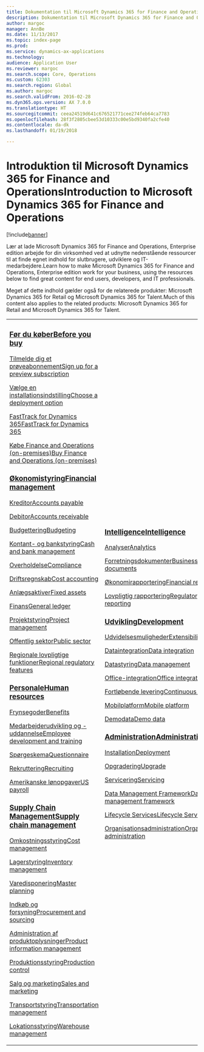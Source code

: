 ```yaml
---
title: Dokumentation til Microsoft Dynamics 365 for Finance and Operations, Enterprise edition
description: Dokumentation til Microsoft Dynamics 365 for Finance and Operations, Enterprise edition.
author: margoc
manager: AnnBe
ms.date: 11/13/2017
ms.topic: index-page
ms.prod: 
ms.service: dynamics-ax-applications
ms.technology: 
audience: Application User
ms.reviewer: margoc
ms.search.scope: Core, Operations
ms.custom: 62303
ms.search.region: Global
ms.author: margoc
ms.search.validFrom: 2016-02-28
ms.dyn365.ops.version: AX 7.0.0
ms.translationtype: HT
ms.sourcegitcommit: ceea24519d641c676521771cee274feb64ca7783
ms.openlocfilehash: 28f3f2805cbee53d10333c00e5bd9340fa2cfe40
ms.contentlocale: da-dk
ms.lasthandoff: 01/19/2018

---
```


# <a name="introduction-to-microsoft-dynamics-365-for-finance-and-operations"></a><span data-ttu-id="6a296-103">Introduktion til Microsoft Dynamics 365 for Finance and Operations</span><span class="sxs-lookup"><span data-stu-id="6a296-103">Introduction to Microsoft Dynamics 365 for Finance and Operations</span></span>
[!include[banner](includes/banner.md)]

<span data-ttu-id="6a296-104">Lær at lade Microsoft Dynamics 365 for Finance and Operations, Enterprise edition arbejde for din virksomhed ved at udnytte nedenstående ressourcer til at finde egnet indhold for slutbrugere, udviklere og IT-medarbejdere.</span><span class="sxs-lookup"><span data-stu-id="6a296-104">Learn how to make Microsoft Dynamics 365 for Finance and Operations, Enterprise edition work for your business, using the resources below to find great content for end users, developers, and IT professionals.</span></span> 

<span data-ttu-id="6a296-105">Meget af dette indhold gælder også for de relaterede produkter: Microsoft Dynamics 365 for Retail og Microsoft Dynamics 365 for Talent.</span><span class="sxs-lookup"><span data-stu-id="6a296-105">Much of this content also applies to the related products: Microsoft Dynamics 365 for Retail and Microsoft Dynamics 365 for Talent.</span></span> 

<table>
<colgroup>
<col width="33%" />
<col width="33%" />
<col width="33%" />
</colgroup>
<tbody>
<tr class="odd">
<td>
<h3><span data-ttu-id="6a296-106"><a href="get-started/before-you-buy.md">Før du køber</a></span><span class="sxs-lookup"><span data-stu-id="6a296-106"><a href="get-started/before-you-buy.md">Before you buy</a></span></span></h3>
<p><span data-ttu-id="6a296-107"><a href="../dev-itpro/dev-tools/sign-up-preview-subscription.md">Tilmelde dig et prøveabonnement</a></span><span class="sxs-lookup"><span data-stu-id="6a296-107"><a href="../dev-itpro/dev-tools/sign-up-preview-subscription.md">Sign up for a preview subscription</a></span></span></p>
 <p><span data-ttu-id="6a296-108"><a href="../dev-itpro/deployment/choose-deployment-type.md">Vælge en installationsindstilling</a></span><span class="sxs-lookup"><span data-stu-id="6a296-108"><a href="../dev-itpro/deployment/choose-deployment-type.md">Choose a deployment option</a></span></span></p>
  <p><span data-ttu-id="6a296-109"><a href="get-started/fasttrack-dynamics-365-overview.md">FastTrack for Dynamics 365</a></span><span class="sxs-lookup"><span data-stu-id="6a296-109"><a href="get-started/fasttrack-dynamics-365-overview.md">FastTrack for Dynamics 365</a></span></span></p>
  <p><span data-ttu-id="6a296-110"><a href="get-started/purchase-on-premises.md">Købe Finance and Operations (on-premises)</a></span><span class="sxs-lookup"><span data-stu-id="6a296-110"><a href="get-started/purchase-on-premises.md">Buy Finance and Operations (on-premises)</a></span></span></p>

<h3><span data-ttu-id="6a296-111"><a href="../financials/index.md">Økonomistyring</a></span><span class="sxs-lookup"><span data-stu-id="6a296-111"><a href="../financials/index.md">Financial management</a></span></span></h3>
<p><span data-ttu-id="6a296-112"><a href="../financials/accounts-payable/accounts-payable.md">Kreditor</a></span><span class="sxs-lookup"><span data-stu-id="6a296-112"><a href="../financials/accounts-payable/accounts-payable.md">Accounts payable</a></span></span></p>
<p><span data-ttu-id="6a296-113"><a href="../financials/accounts-receivable/accounts-receivable.md">Debitor</a></span><span class="sxs-lookup"><span data-stu-id="6a296-113"><a href="../financials/accounts-receivable/accounts-receivable.md">Accounts receivable</a></span></span></p>
<p><span data-ttu-id="6a296-114"><a href="../financials/budgeting/budgeting-overview.md">Budgettering</a></span><span class="sxs-lookup"><span data-stu-id="6a296-114"><a href="../financials/budgeting/budgeting-overview.md">Budgeting</a></span></span></p>
<p><span data-ttu-id="6a296-115"><a href="../financials/cash-bank-management/cash-bank-management.md">Kontant- og bankstyring</a></span><span class="sxs-lookup"><span data-stu-id="6a296-115"><a href="../financials/cash-bank-management/cash-bank-management.md">Cash and bank management</a></span></span></p>
<p><span data-ttu-id="6a296-116"><a href="../financials/general-ledger/audit-policy-rules.md">Overholdelse</a></span><span class="sxs-lookup"><span data-stu-id="6a296-116"><a href="../financials/general-ledger/audit-policy-rules.md">Compliance</a></span></span></p>
<p><span data-ttu-id="6a296-117"><a href="../financials/cost-accounting/cost-accounting-home-page.md">Driftsregnskab</a></span><span class="sxs-lookup"><span data-stu-id="6a296-117"><a href="../financials/cost-accounting/cost-accounting-home-page.md">Cost accounting</a></span></span></p>
<p><span data-ttu-id="6a296-118"><a href="../financials/fixed-assets/fixed-assets.md">Anlægsaktiver</a></span><span class="sxs-lookup"><span data-stu-id="6a296-118"><a href="../financials/fixed-assets/fixed-assets.md">Fixed assets</a></span></span></p>
<p><span data-ttu-id="6a296-119"><a href="../financials/general-ledger/general-ledger.md">Finans</a></span><span class="sxs-lookup"><span data-stu-id="6a296-119"><a href="../financials/general-ledger/general-ledger.md">General ledger</a></span></span></p>
<p><span data-ttu-id="6a296-120"><a href="../financials/project-management/overview-project-management-accounting.md">Projektstyring</a></span><span class="sxs-lookup"><span data-stu-id="6a296-120"><a href="../financials/project-management/overview-project-management-accounting.md">Project management</a></span></span></p>
<p><span data-ttu-id="6a296-121"><a href="../financials/public-sector/public-sector-functionality.md">Offentlig sektor</a></span><span class="sxs-lookup"><span data-stu-id="6a296-121"><a href="../financials/public-sector/public-sector-functionality.md">Public sector</a></span></span></p>
<p><span data-ttu-id="6a296-122"><a href="../dev-itpro/lcs-solutions/country-region.md">Regionale lovpligtige funktioner</a></span><span class="sxs-lookup"><span data-stu-id="6a296-122"><a href="../dev-itpro/lcs-solutions/country-region.md">Regional regulatory features</a></span></span></p>

<H3><span data-ttu-id="6a296-123"><a href="hr/hr-landing-page.md">Personale</a></span><span class="sxs-lookup"><span data-stu-id="6a296-123"><a href="hr/hr-landing-page.md">Human resources</a></span></span></h3>
<p><span data-ttu-id="6a296-124"><a href="../talent/manage-benefit-program.md">Frynsegoder</a></span><span class="sxs-lookup"><span data-stu-id="6a296-124"><a href="../talent/manage-benefit-program.md">Benefits</a></span></span></p>
<p><span data-ttu-id="6a296-125"><a href="../talent/performance-management-overview.md">Medarbejderudvikling og -uddannelse</a></span><span class="sxs-lookup"><span data-stu-id="6a296-125"><a href="../talent/performance-management-overview.md">Employee development and training</a></span></span></p>
<p><span data-ttu-id="6a296-126"><a href="../talent/questionnaires.md">Spørgeskema</a></span><span class="sxs-lookup"><span data-stu-id="6a296-126"><a href="../talent/questionnaires.md">Questionnaire</a></span></span></p>
<p><span data-ttu-id="6a296-127"><a href="hr/manage-recruiting-process.md">Rekruttering</a></span><span class="sxs-lookup"><span data-stu-id="6a296-127"><a href="hr/manage-recruiting-process.md">Recruiting</a></span></span></p>
<p><span data-ttu-id="6a296-128"><a href="hr/localizations/noam-usa-payroll.md">Amerikanske lønopgaver</a></span><span class="sxs-lookup"><span data-stu-id="6a296-128"><a href="hr/localizations/noam-usa-payroll.md">US payroll</a></span></span></p>

<h3><span data-ttu-id="6a296-129"><a href="../supply-chain/index.md">Supply Chain Management</a></span><span class="sxs-lookup"><span data-stu-id="6a296-129"><a href="../supply-chain/index.md">Supply chain management</a></span></span></h3>
<p><span data-ttu-id="6a296-130"><a href="../supply-chain/cost-management/costing-sheets.md">Omkostningsstyring</a></span><span class="sxs-lookup"><span data-stu-id="6a296-130"><a href="../supply-chain/cost-management/costing-sheets.md">Cost management</a></span></span></p>
<p><span data-ttu-id="6a296-131"><a href="../supply-chain/inventory/inventory-home-page.md">Lagerstyring</a></span><span class="sxs-lookup"><span data-stu-id="6a296-131"><a href="../supply-chain/inventory/inventory-home-page.md">Inventory management</a></span></span></p>
<p><span data-ttu-id="6a296-132"><a href="../supply-chain/master-planning/master-plans.md">Varedisponering</a></span><span class="sxs-lookup"><span data-stu-id="6a296-132"><a href="../supply-chain/master-planning/master-plans.md">Master planning</a></span></span></p>
<p><span data-ttu-id="6a296-133"><a href="../supply-chain/procurement/procurement-sourcing-overview.md">Indkøb og forsyning</a></span><span class="sxs-lookup"><span data-stu-id="6a296-133"><a href="../supply-chain/procurement/procurement-sourcing-overview.md">Procurement and sourcing</a></span></span></p>
<p><span data-ttu-id="6a296-134"><a href="../supply-chain/pim/product-information.md">Administration af produktoplysninger</a></span><span class="sxs-lookup"><span data-stu-id="6a296-134"><a href="../supply-chain/pim/product-information.md">Product information management</a></span></span></p>
<p><span data-ttu-id="6a296-135"><a href="../supply-chain/production-control/production-process-overview.md">Produktionsstyring</a></span><span class="sxs-lookup"><span data-stu-id="6a296-135"><a href="../supply-chain/production-control/production-process-overview.md">Production control</a></span></span></p>
<p><span data-ttu-id="6a296-136"><a href="../supply-chain/sales-marketing/overview-sales-marketing.md">Salg og marketing</a></span><span class="sxs-lookup"><span data-stu-id="6a296-136"><a href="../supply-chain/sales-marketing/overview-sales-marketing.md">Sales and marketing</a></span></span></p>
<p><span data-ttu-id="6a296-137"><a href="../supply-chain/transportation/transportation-management-overview.md">Transportstyring</a></span><span class="sxs-lookup"><span data-stu-id="6a296-137"><a href="../supply-chain/transportation/transportation-management-overview.md">Transportation management</a></span></span></p>
<p><span data-ttu-id="6a296-138"><a href="../supply-chain/warehousing/warehouse-configuration.md">Lokationsstyring</a></span><span class="sxs-lookup"><span data-stu-id="6a296-138"><a href="../supply-chain/warehousing/warehouse-configuration.md">Warehouse management</a></span></span></p>

</td>
<td>
<h3><span data-ttu-id="6a296-139"><a href="../dev-itpro/analytics/bi-reporting-home-page.md">Intelligence</a></span><span class="sxs-lookup"><span data-stu-id="6a296-139"><a href="../dev-itpro/analytics/bi-reporting-home-page.md">Intelligence</a></span></span></h3>
<p><span data-ttu-id="6a296-140"><a href="../dev-itpro/analytics/analytics.md">Analyser</a></span><span class="sxs-lookup"><span data-stu-id="6a296-140"><a href="../dev-itpro/analytics/analytics.md">Analytics</a></span></span></p>
 <p><span data-ttu-id="6a296-141"><a href="../dev-itpro/analytics/document-reporting-services.md">Forretningsdokumenter</a></span><span class="sxs-lookup"><span data-stu-id="6a296-141"><a href="../dev-itpro/analytics/document-reporting-services.md">Business documents</a></span></span></p>
<p><span data-ttu-id="6a296-142"><a href="../dev-itpro/analytics/financial-reporting-intro.md">Økonomirapportering</a></span><span class="sxs-lookup"><span data-stu-id="6a296-142"><a href="../dev-itpro/analytics/financial-reporting-intro.md">Financial reporting</a></span></span></p>
<p><span data-ttu-id="6a296-143"><a href="../dev-itpro/analytics/general-electronic-reporting.md">Lovpligtig rapportering</a></span><span class="sxs-lookup"><span data-stu-id="6a296-143"><a href="../dev-itpro/analytics/general-electronic-reporting.md">Regulatory reporting</a></span></span></p>



<h3><span data-ttu-id="6a296-144"><a href="../dev-itpro/dev-tools/developer-home-page.md">Udvikling</span><span class="sxs-lookup"><span data-stu-id="6a296-144"><a href="../dev-itpro/dev-tools/developer-home-page.md">Development</span></span></h3>
<p><span data-ttu-id="6a296-145"><a href="../dev-itpro/extensibility/extensibility-home-page.md">Udvidelsesmuligheder</a></span><span class="sxs-lookup"><span data-stu-id="6a296-145"><a href="../dev-itpro/extensibility/extensibility-home-page.md">Extensibility</a></span></span></p>

<p><span data-ttu-id="6a296-146"><a href="../dev-itpro/data-entities/integration-overview.md">Dataintegration</a></span><span class="sxs-lookup"><span data-stu-id="6a296-146"><a href="../dev-itpro/data-entities/integration-overview.md">Data integration</a></span></span></p>
<p><span data-ttu-id="6a296-147"><a href="../dev-itpro/data-entities/data-entities.md">Datastyring</a></span><span class="sxs-lookup"><span data-stu-id="6a296-147"><a href="../dev-itpro/data-entities/data-entities.md">Data management</a></span></span></p>

<p><span data-ttu-id="6a296-148"><a href="../dev-itpro/office-integration/office-integration.md">Office-integration</a></span><span class="sxs-lookup"><span data-stu-id="6a296-148"><a href="../dev-itpro/office-integration/office-integration.md">Office integration</a></span></span></p>
<p><span data-ttu-id="6a296-149"><a href="../dev-itpro/dev-tools/continuous-delivery-home-page.md">Fortløbende levering</a></span><span class="sxs-lookup"><span data-stu-id="6a296-149"><a href="../dev-itpro/dev-tools/continuous-delivery-home-page.md">Continuous delivery</a></span></span></p>
<p><span data-ttu-id="6a296-150"><a href="../dev-itpro/mobile-apps/platform/mobile-platform-home-page.md">Mobilplatform</a></span><span class="sxs-lookup"><span data-stu-id="6a296-150"><a href="../dev-itpro/mobile-apps/platform/mobile-platform-home-page.md">Mobile platform</a></span></span></p>
<p><span data-ttu-id="6a296-151"><a href="get-started/demo-data.md">Demodata</a></span><span class="sxs-lookup"><span data-stu-id="6a296-151"><a href="get-started/demo-data.md">Demo data</a></span></span></p>

<h3><span data-ttu-id="6a296-152"><a href="../dev-itpro/sysadmin/system-administration-home-page.md">Administration</span><span class="sxs-lookup"><span data-stu-id="6a296-152"><a href="../dev-itpro/sysadmin/system-administration-home-page.md">Administration</span></span></h3>
<p><span data-ttu-id="6a296-153"><a href="../dev-itpro/deployment/choose-deployment-type.md">Installation</a></span><span class="sxs-lookup"><span data-stu-id="6a296-153"><a href="../dev-itpro/deployment/choose-deployment-type.md">Deployment</a></span></span></p>
<p><span data-ttu-id="6a296-154"><a href="../dev-itpro/migration-upgrade/upgrade-home-page.md">Opgradering</a></span><span class="sxs-lookup"><span data-stu-id="6a296-154"><a href="../dev-itpro/migration-upgrade/upgrade-home-page.md">Upgrade</a></span></span></p>
<p><span data-ttu-id="6a296-155"><a href="../dev-itpro/dev-tools/continuous-delivery-home-page.md#servicing">Servicering</a></span><span class="sxs-lookup"><span data-stu-id="6a296-155"><a href="../dev-itpro/dev-tools/continuous-delivery-home-page.md#servicing">Servicing</a></span></span></p>
<p><span data-ttu-id="6a296-156"><a href="../dev-itpro/data-entities/data-entities.md">Data Management Framework</a></span><span class="sxs-lookup"><span data-stu-id="6a296-156"><a href="../dev-itpro/data-entities/data-entities.md">Data management framework</a></span></span></p>
<p><span data-ttu-id="6a296-157"><a href="../dev-itpro/lifecycle-services/lcs.md">Lifecycle Services</a></span><span class="sxs-lookup"><span data-stu-id="6a296-157"><a href="../dev-itpro/lifecycle-services/lcs.md">Lifecycle Services</a></span></span></p>
<p><span data-ttu-id="6a296-158"><a href="organization-administration/organization-administration-home-page.md">Organisationsadministration</a></span><span class="sxs-lookup"><span data-stu-id="6a296-158"><a href="organization-administration/organization-administration-home-page.md">Organization administration</a></span></span></p>
</td>
<td>
<h3><span data-ttu-id="6a296-159">Relaterede produkter</span><span class="sxs-lookup"><span data-stu-id="6a296-159">Related products</span></span></h3>
<h4><span data-ttu-id="6a296-160"><a href="../talent/index.md">Dynamics 365 for Talent</a></span><span class="sxs-lookup"><span data-stu-id="6a296-160"><a href="../talent/index.md">Dynamics 365 for Talent</a></span></span></h4>
<p><span data-ttu-id="6a296-161"><a href="../talent/manage-benefit-program.md">Frynsegoder</a></span><span class="sxs-lookup"><span data-stu-id="6a296-161"><a href="../talent/manage-benefit-program.md">Benefits</a></span></span></p>
<p><span data-ttu-id="6a296-162"><a href="../talent/performance-management-overview.md">Medarbejderudvikling og -uddannelse</a></span><span class="sxs-lookup"><span data-stu-id="6a296-162"><a href="../talent/performance-management-overview.md">Employee development and training</a></span></span></p>
<p><span data-ttu-id="6a296-163"><a href="../talent/questionnaires.md">Spørgeskema</a></span><span class="sxs-lookup"><span data-stu-id="6a296-163"><a href="../talent/questionnaires.md">Questionnaire</a></span></span></p>

<h4><span data-ttu-id="6a296-164"><a href="../retail/index.md">Dynamics 365 for Retail</a></span><span class="sxs-lookup"><span data-stu-id="6a296-164"><a href="../retail/index.md">Dynamics 365 for Retail</a></span></span></h4>
<p><span data-ttu-id="6a296-165"><a href="../retail/call-center-functionality.md">Callcenter</span><span class="sxs-lookup"><span data-stu-id="6a296-165"><a href="../retail/call-center-functionality.md">Call center</span></span></p>
<p><span data-ttu-id="6a296-166"><a href="../retail/define-maintain-retail-channels.md">Konfiguration og styring af kanal</span><span class="sxs-lookup"><span data-stu-id="6a296-166"><a href="../retail/define-maintain-retail-channels.md">Channel setup and management</span></span></p>
<p><span data-ttu-id="6a296-167"><a href="../retail/retail-peripherals-overview.md">MPOS og Cloud POS</span><span class="sxs-lookup"><span data-stu-id="6a296-167"><a href="../retail/retail-peripherals-overview.md">MPOS and Cloud POS</span></span></p>
<p><span data-ttu-id="6a296-168"><a href="../retail/dev-itpro/dev-retail-home-page.md">Retail-udvikling og -administration</span><span class="sxs-lookup"><span data-stu-id="6a296-168"><a href="../retail/dev-itpro/dev-retail-home-page.md">Retail developer and administration</span></span></p>

</td>
</tr>

</tbody>
</table>

